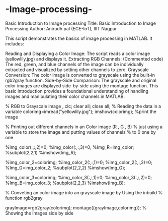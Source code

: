 # -Image-processing-
Basic Introduction to Image processing 
Title: Basic Introduction to Image Processing
Author: Anirudh pal (ECE-IoT), IIIT Nagpur

This script demonstrates the basics of image processing in MATLAB. It includes:

Reading and Displaying a Color Image: The script reads a color image (yellowlily.jpg) and displays it.
Extracting RGB Channels: (Commented code) The red, green, and blue channels of the image can be individually extracted and visualized by setting other channels to zero.
Grayscale Conversion: The color image is converted to grayscale using the built-in rgb2gray function.
Side-by-Side Comparison: The grayscale and original color images are displayed side-by-side using the montage function.
This basic introduction provides a foundational understanding of handling images and manipulating their color channels in MATLAB.

% RGB to Grayscale image ,
clc;
clear all;
close all;
% Reading the data in a variable 
colorimg=imread("yellowlily.jpg");
imshow(colorimg); %print the image 

% Printing out different channels in an Color image (R , G , B)
% just using a variable to store the image and putting values of channels
% to 0 one by one 


 %img_color(:,:,2)=0;
 %img_color(:,:,3)=0;
 %Img_R=img_color;
 %subplot(2,2,1)
 %imshow(Img_R);

 %img_color_2=colorimg;
 %img_color_2(:,:,1)=0;
 %img_color_2(:,:,3)=0;
 %Img_G=img_color_2;
 %subplot(2,2,2)
 %imshow(Img_G);

 %img_color_3=colorimg;
 %img_color_3(:,:,1)=0;
 %img_color_3(:,:,2)=0;
 %Img_B=img_color_3;
 %subplot(2,2,3)
 %imshow(Img_B);

% Conveting an color image into an grayscale image by Using the inbuild
% function rgb2gray

grayImage=rgb2gray(colorimg);
montage({grayImage,colorimg}); % Showing the images side by side
